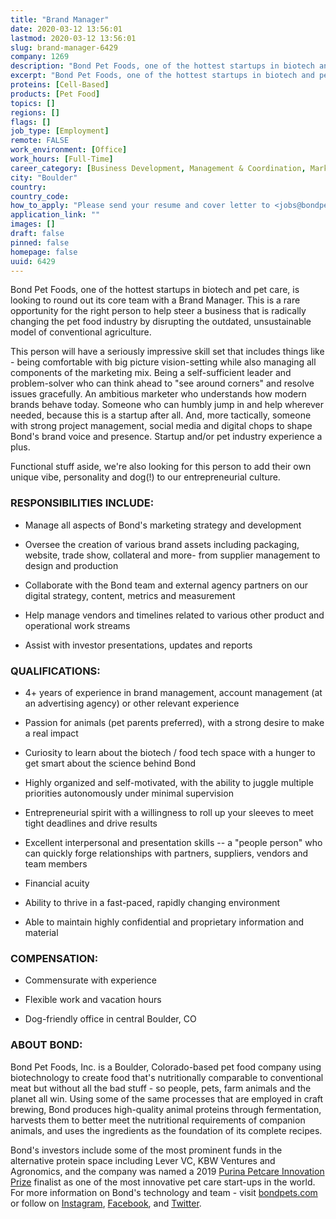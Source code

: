 ```yaml
---
title: "Brand Manager"
date: 2020-03-12 13:56:01
lastmod: 2020-03-12 13:56:01
slug: brand-manager-6429
company: 1269
description: "Bond Pet Foods, one of the hottest startups in biotech and pet care, is looking to round out its core team with a Brand Manager. This is a rare opportunity for the right person to help steer a business that is radically changing the pet food industry by disrupting the outdated, unsustainable model of conventional agriculture."
excerpt: "Bond Pet Foods, one of the hottest startups in biotech and pet care, is looking to round out its core team with a Brand Manager. This is a rare opportunity for the right person to help steer a business that is radically changing the pet food industry by disrupting the outdated, unsustainable model of conventional agriculture."
proteins: [Cell-Based]
products: [Pet Food]
topics: []
regions: []
flags: []
job_type: [Employment]
remote: FALSE
work_environment: [Office]
work_hours: [Full-Time]
career_category: [Business Development, Management & Coordination, Marketing & Communications]
city: "Boulder"
country: 
country_code: 
how_to_apply: "Please send your resume and cover letter to <jobs@bondpets.com>"
application_link: ""
images: []
draft: false
pinned: false
homepage: false
uuid: 6429
---
```

Bond Pet Foods, one of the hottest startups in biotech and pet care, is
looking to round out its core team with a Brand Manager. This is a rare
opportunity for the right person to help steer a business that is
radically changing the pet food industry by disrupting the outdated,
unsustainable model of conventional agriculture.

This person will have a seriously impressive skill set that includes
things like - being comfortable with big picture vision-setting while
also managing all components of the marketing mix. Being a
self-sufficient leader and problem-solver who can think ahead to "see
around corners" and resolve issues gracefully. An ambitious marketer who
understands how modern brands behave today. Someone who can humbly jump
in and help wherever needed, because this is a startup after all. And,
more tactically, someone with strong project management, social media
and digital chops to shape Bond's brand voice and presence. Startup
and/or pet industry experience a plus.

Functional stuff aside, we're also looking for this person to add their
own unique vibe, personality and dog(!) to our entrepreneurial culture.

### RESPONSIBILITIES INCLUDE:

-   Manage all aspects of Bond's marketing strategy and development

-   Oversee the creation of various brand assets including packaging,
    website, trade show, collateral and more- from supplier management
    to design and production

-   Collaborate with the Bond team and external agency partners on our
    digital strategy, content, metrics and measurement

-   Help manage vendors and timelines related to various other product
    and operational work streams

-   Assist with investor presentations, updates and reports

### QUALIFICATIONS:

-   4+ years of experience in brand management, account management (at
    an advertising agency) or other relevant experience

-   Passion for animals (pet parents preferred), with a strong desire to
    make a real impact

-   Curiosity to learn about the biotech / food tech space with a hunger
    to get smart about the science behind Bond

-   Highly organized and self-motivated, with the ability to juggle
    multiple priorities autonomously under minimal supervision

-   Entrepreneurial spirit with a willingness to roll up your sleeves to
    meet tight deadlines and drive results

-   Excellent interpersonal and presentation skills -- a "people person"
    who can quickly forge relationships with partners, suppliers,
    vendors and team members

-   Financial acuity

-   Ability to thrive in a fast-paced, rapidly changing environment

-   Able to maintain highly confidential and proprietary information and
    material

### COMPENSATION:

-   Commensurate with experience

-   Flexible work and vacation hours

-   Dog-friendly office in central Boulder, CO

### ABOUT BOND:

Bond Pet Foods, Inc. is a Boulder, Colorado-based pet food company using
biotechnology to create food that's nutritionally comparable to
conventional meat but without all the bad stuff - so people, pets, farm
animals and the planet all win. Using some of the same processes that
are employed in craft brewing, Bond produces high-quality animal
proteins through fermentation, harvests them to better meet the
nutritional requirements of companion animals, and uses the ingredients
as the foundation of its complete recipes.

Bond's investors include some of the most prominent funds in the
alternative protein space including Lever VC, KBW Ventures and
Agronomics, and the company was named a 2019 [Purina Petcare Innovation
Prize](http://newscenter.purina.com/2019-01-30-Five-Pet-Care-Startups-Chosen-For-Purina-Pet-Care-Innovation-Prize)
finalist as one of the most innovative pet care start-ups in the world.
For more information on Bond's technology and team - visit
[bondpets.com](https://www.bondpets.com/) or follow on
[Instagram](https://www.instagram.com/bondpetfoods/),
[Facebook](https://www.facebook.com/bondpetfoods/), and
[Twitter](https://twitter.com/bondpetfoods).
